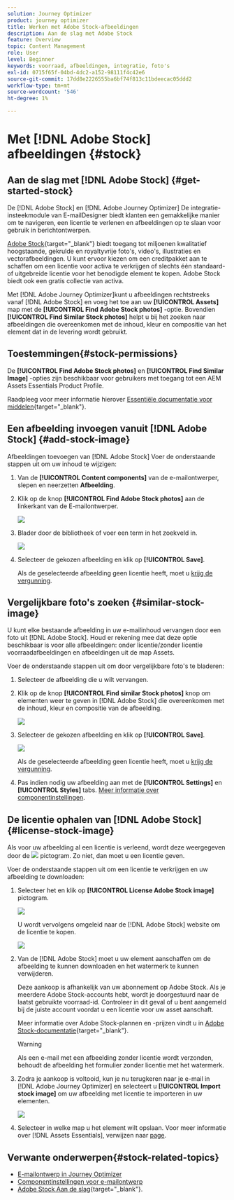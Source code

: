 ```yaml
---
solution: Journey Optimizer
product: journey optimizer
title: Werken met Adobe Stock-afbeeldingen
description: Aan de slag met Adobe Stock
feature: Overview
topic: Content Management
role: User
level: Beginner
keywords: voorraad, afbeeldingen, integratie, foto's
exl-id: 0715f65f-04bd-4dc2-a152-98111f4c42e6
source-git-commit: 17dd8e2226555ba6bf74f813c11bdeecac05ddd2
workflow-type: tm+mt
source-wordcount: '546'
ht-degree: 1%

---
```


# Met [!DNL Adobe Stock] afbeeldingen {#stock}

## Aan de slag met [!DNL Adobe Stock] {#get-started-stock}

De [!DNL Adobe Stock] en [!DNL Adobe Journey Optimizer] De integratie-insteekmodule van E-mailDesigner biedt klanten een gemakkelijke manier om te navigeren, een licentie te verlenen en afbeeldingen op te slaan voor gebruik in berichtontwerpen.

[Adobe Stock](https://helpx.adobe.com/stock/get-started.html){target="_blank"} biedt toegang tot miljoenen kwalitatief hoogstaande, gekrulde en royaltyvrije foto&#39;s, video&#39;s, illustraties en vectorafbeeldingen. U kunt ervoor kiezen om een creditpakket aan te schaffen om een licentie voor activa te verkrijgen of slechts één standaard- of uitgebreide licentie voor het benodigde element te kopen. Adobe Stock biedt ook een gratis collectie van activa.

Met [!DNL Adobe Journey Optimizer]kunt u afbeeldingen rechtstreeks vanaf [!DNL Adobe Stock] en voeg het toe aan uw **[!UICONTROL Assets]** map met de **[!UICONTROL Find Adobe Stock photos]** -optie. Bovendien **[!UICONTROL Find Similar Stock photos]** helpt u bij het zoeken naar afbeeldingen die overeenkomen met de inhoud, kleur en compositie van het element dat in de levering wordt gebruikt.

## Toestemmingen{#stock-permissions}

De **[!UICONTROL Find Adobe Stock photos]** en **[!UICONTROL Find Similar Image]** -opties zijn beschikbaar voor gebruikers met toegang tot een AEM Assets Essentials Product Profile.

Raadpleeg voor meer informatie hierover [Essentiële documentatie voor middelen](https://experienceleague.adobe.com/docs/experience-manager-assets-essentials/help/get-started-admins/deploy-administer.html#add-users-to-essentials){target="_blank"}.

## Een afbeelding invoegen vanuit [!DNL Adobe Stock] {#add-stock-image}

Afbeeldingen toevoegen van [!DNL Adobe Stock] Voer de onderstaande stappen uit om uw inhoud te wijzigen:

1. Van de **[!UICONTROL Content components]** van de e-mailontwerper, slepen en neerzetten **Afbeelding**.

1. Klik op de knop **[!UICONTROL Find Adobe Stock photos]** aan de linkerkant van de E-mailontwerper.

   ![](assets/stock-find-photos.png)

1. Blader door de bibliotheek of voer een term in het zoekveld in.

   ![](assets/stock-select-from-lib.png)

1. Selecteer de gekozen afbeelding en klik op **[!UICONTROL Save]**.

   Als de geselecteerde afbeelding geen licentie heeft, moet u [krijg de vergunning](#license-stock-image).

## Vergelijkbare foto&#39;s zoeken {#similar-stock-image}

U kunt elke bestaande afbeelding in uw e-mailinhoud vervangen door een foto uit [!DNL Adobe Stock]. Houd er rekening mee dat deze optie beschikbaar is voor alle afbeeldingen: onder licentie/zonder licentie voorraadafbeeldingen en afbeeldingen uit de map Assets.

Voer de onderstaande stappen uit om door vergelijkbare foto&#39;s te bladeren:

1. Selecteer de afbeelding die u wilt vervangen.
1. Klik op de knop **[!UICONTROL Find similar Stock photos]** knop om elementen weer te geven in [!DNL Adobe Stock] die overeenkomen met de inhoud, kleur en compositie van de afbeelding.

   ![](assets/stock-similar.png)

1. Selecteer de gekozen afbeelding en klik op **[!UICONTROL Save]**.

   ![](assets/stock-similar-results.png)

   Als de geselecteerde afbeelding geen licentie heeft, moet u [krijg de vergunning](#license-stock-image).

1. Pas indien nodig uw afbeelding aan met de **[!UICONTROL Settings]** en **[!UICONTROL Styles]** tabs. [Meer informatie over componentinstellingen](../email/content-components.md).

## De licentie ophalen van [!DNL Adobe Stock] {#license-stock-image}

Als voor uw afbeelding al een licentie is verleend, wordt deze weergegeven door de ![](assets/stock_10.png) pictogram. Zo niet, dan moet u een licentie geven.

Voer de onderstaande stappen uit om een licentie te verkrijgen en uw afbeelding te downloaden:

1. Selecteer het en klik op **[!UICONTROL License Adobe Stock image]** pictogram.

   ![](assets/stock-license-icon.png)

   U wordt vervolgens omgeleid naar de [!DNL Adobe Stock] website om de licentie te kopen.

   ![](assets/stock-license-photo.png)

1. Van de [!DNL Adobe Stock] moet u uw element aanschaffen om de afbeelding te kunnen downloaden en het watermerk te kunnen verwijderen.

   Deze aankoop is afhankelijk van uw abonnement op Adobe Stock. Als je meerdere Adobe Stock-accounts hebt, wordt je doorgestuurd naar de laatst gebruikte voorraad-id. Controleer in dit geval of u bent aangemeld bij de juiste account voordat u een licentie voor uw asset aanschaft.

   Meer informatie over Adobe Stock-plannen en -prijzen vindt u in [Adobe Stock-documentatie](https://stock.adobe.com/plans){target="_blank"}.

   >[!WARNING]
   > Als een e-mail met een afbeelding zonder licentie wordt verzonden, behoudt de afbeelding het formulier zonder licentie met het watermerk.

1. Zodra je aankoop is voltooid, kun je nu terugkeren naar je e-mail in [!DNL Adobe Journey Optimizer] en selecteert u **[!UICONTROL Import stock image]** om uw afbeelding met licentie te importeren in uw elementen.

   ![](assets/stock_6.png)

1. Selecteer in welke map u het element wilt opslaan. Voor meer informatie over [!DNL Assets Essentials], verwijzen naar [page](assets-essentials.md#get-started-assets-essentials).

## Verwante onderwerpen{#stock-related-topics}

* [E-mailontwerp in Journey Optimizer](../email/get-started-email-design.md)
* [Componentinstellingen voor e-mailontwerp](../email/content-components.md)
* [Adobe Stock Aan de slag](https://helpx.adobe.com/stock/get-started.html){target="_blank"}.

